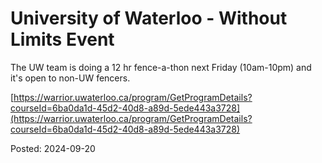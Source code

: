# University of Waterloo - Without Limits Event

The UW team is doing a 12 hr fence-a-thon next Friday (10am-10pm) and it's open to non-UW fencers.

[https://warrior.uwaterloo.ca/program/GetProgramDetails?courseId=6ba0da1d-45d2-40d8-a89d-5ede443a3728](https://warrior.uwaterloo.ca/program/GetProgramDetails?courseId=6ba0da1d-45d2-40d8-a89d-5ede443a3728)

Posted: 2024-09-20
